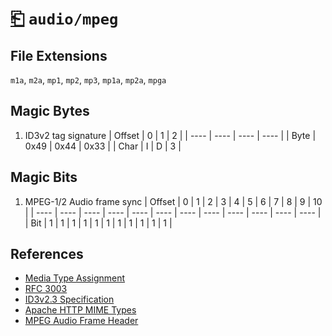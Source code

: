# [⎗](../README.md) `audio/mpeg`

## File Extensions

`m1a`, `m2a`, `mp1`, `mp2`, `mp3`, `mp1a`, `mp2a`, `mpga`

## Magic Bytes

1. ID3v2 tag signature
   | Offset | 0 | 1 | 2 |
   | ---- | ---- | ---- | ---- |
   | Byte | 0x49 | 0x44 | 0x33 |
   | Char | I | D | 3 |

## Magic Bits

1. MPEG-1/2 Audio frame sync
   | Offset | 0 | 1 | 2 | 3 | 4 | 5 | 6 | 7 | 8 | 9 | 10 |
   | ---- | ---- | ---- | ---- | ---- | ---- | ---- | ---- | ---- | ---- | ---- | ---- |
   | Bit | 1 | 1 | 1 | 1 | 1 | 1 | 1 | 1 | 1 | 1 | 1 |

## References

- [Media Type Assignment](https://www.iana.org/assignments/media-types/audio/mpeg)
- [RFC 3003](https://datatracker.ietf.org/doc/html/rfc3003)
- [ID3v2.3 Specification](https://id3lib.sourceforge.net/id3/id3v2.3.0.html)
- [Apache HTTP MIME Types](https://svn.apache.org/repos/asf/httpd/httpd/trunk/docs/conf/mime.types)
- [MPEG Audio Frame Header](https://www.datavoyage.com/mpgscript/mpeghdr.htm)
